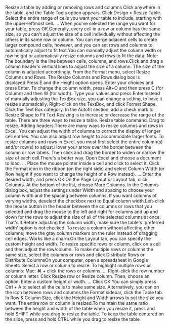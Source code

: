 Resize a table by adding or removing rows and columns
Click anywhere in the table, and the Table Tools option appears.
Click Design > Resize Table.
Select the entire range of cells you want your table to include, starting with the upper-leftmost cell. ... 
When you've selected the range you want for your table, press OK.Generally, every cell in a row or column has the same size, so you can't adjust the size of a cell individually without affecting the others in its same row or column. You can merge adjacent cells to create larger compound cells, however, and you can set rows and columns to automatically adjust to fit text.You can manually adjust the column width or row height or automatically resize columns and rows to fit the data. Note: The boundary is the line between cells, columns, and rows.Click and drag a column header's vertical lines to adjust the size of a column. The size of the column is adjusted accordingly. From the Format menu, select Resize Columns and Rows. The Resize Columns and Rows dialog box is displayed.Press E and the Height option opens. Enter your choices and press Enter. To change the column width, press Alt+O and then press C (for Column) and then W (for width). Type your values and press Enter.Instead of manually adjusting the TextBox size, you can change a setting, to have it resize automatically.
Right-click on the TextBox, and click Format Shape.
Click the Text Box category.
In the Autofit section, add a check mark to Resize Shape to Fit Text.Resizing is to increase or decrease the range of the table. There are three ways to resize a table. Resize table command. Drag to resize. Adding headers.There are many ways to resize columns and rows in Excel. You can adjust the width of columns to correct the display of longer cell entries. You can also adjust row height to accommodate larger fonts. To resize columns and rows in Excel, you must first select the entire column(s) and/or row(s) to adjust.Hover your arrow over the border between the column or row labels. Then click and drag the border to widen or narrow the size of each cell.There's a better way.
Open Excel and choose a document to load. ... 
Place the mouse pointer inside a cell and click to select it.
Click the Format icon in the ribbon (on the right side) and select Column Width (or Row height if you want to change the height of a Row instead). ... 
Enter the desired width, and press OK.On the Page Layout or Layout tab, click Columns. At the bottom of the list, choose More Columns. In the Columns dialog box, adjust the settings under Width and spacing to choose your column width and the spacing between columns. If you want columns of varying widths, deselect the checkbox next to Equal column width.Left-click the mouse button in the header between the columns or rows that you selected and drag the mouse to the left and right for columns and up and down for the rows to adjust the size of all of the selected columns at once. That's it.Before adjusting the column width, make sure the table's 'preferred width' option is not checked. To resize a column without affecting other columns, move the gray column markers on the ruler instead of dragging cell edges. Works like a charm.On the Layout tab, you can specify the custom height and width. To resize specific rows or column, click on a cell and then adjust the row/column. To make multiple rows or columns the same size, select the columns or rows and click Distribute Rows or Distribute ColumnsOn your computer, open a spreadsheet in Google Sheets.
Select a row or column to resize. To highlight multiple rows or columns: Mac: ⌘ + click the rows or columns. ... 
Right-click the row number or column letter.
Click Resize row or Resize column. Then, choose an option: Enter a custom height or width. ... 
Click OK.You can simply press Ctrl + A to select all the cells to make same size. Alternatively, you can on the icon between rows and columns.the Format sidebar, click the Table tab. In Row & Column Size, click the Height and Width arrows to set the size you want. The entire row or column is resized.To maintain the same ratio between the height and width of the table when you resize it, press and hold SHIFT while you drag to resize the table. To keep the table centered on the slide, press and hold CTRL while you drag to resize the table
